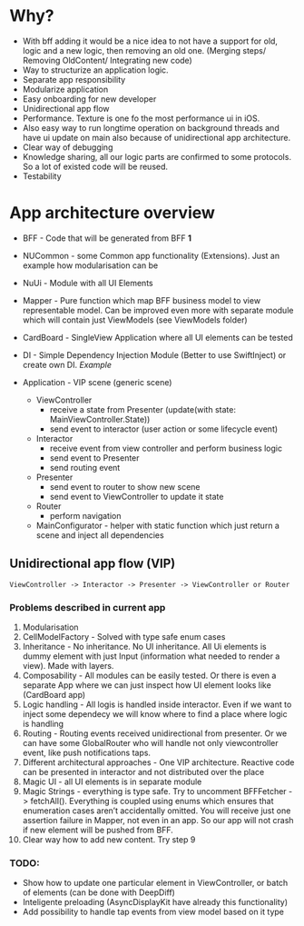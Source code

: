 
# Why?

* With bff adding it would be a nice idea to not have a support for old, logic and a new logic, then removing an old one. 
(Merging steps/ Removing OldContent/ Integrating new code)
* Way to structurize an application logic.
* Separate app responsibility
* Modularize application
* Easy onboarding for new developer
* Unidirectional app flow
* Performance. Texture is one fo the most performance ui in iOS. 
* Also easy way to run longtime operation on background threads and have ui update on main 
also because of unidirectional app architecture.
* Clear way of debugging
* Knowledge sharing, all our logic parts are confirmed to some protocols. 
So a lot of existed code will be reused.
* Testability



# App architecture overview

* BFF - Code that will be generated from BFF **1**

* NUCommon - some Common app functionality (Extensions). Just an example how modularisation can be

* NuUi - Module with all UI Elements

* Mapper - Pure function which map BFF business model to view representable model. Can be improved even more with separate module which will contain just ViewModels (see ViewModels folder)

* CardBoard - SingleView Application where all UI elements can be tested

* DI - Simple Dependency Injection Module (Better to use SwiftInject) or create own DI. *Example* 

* Application - VIP scene (generic scene)
    * ViewController 
        * receive a state from Presenter (update(with state: MainViewController.State))
        * send event to interactor (user action or some lifecycle event)
    * Interactor
        * receive event from view controller and perform business logic
        * send event to Presenter
        * send routing event
    * Presenter 
        * send event to router to show new scene
        * send event to ViewController to update it state
    * Router 
        * perform navigation
    * MainConfigurator - helper with static function which just return a scene and inject all dependencies
        
## Unidirectional app flow (VIP)
    ViewController -> Interactor -> Presenter -> ViewController or Router



### Problems described in current app

1) Modularisation 
2) CellModelFactory - Solved with type safe enum cases
3) Inheritance - No inheritance. No UI inheritance. 
    All Ui elements is dummy element with just Input (information what needed to render a view). Made with layers.
4) Composability - All modules can be easily tested.  Or there is even a separate App where we can just inspect how UI element looks like (CardBoard app)
5) Logic handling  - All logis is handled inside interactor. Even if we want to inject some dependecy we will know where to find a place where logic is handling
6) Routing - Routing events received unidirectional from presenter. Or we can have some GlobalRouter who will handle not only viewcontroller event, like push notifications taps.
7) Different architectural approaches - One VIP architecture. Reactive code can be presented in interactor and not distributed over the place
8) Magic UI - all UI elements is in separate module
9) Magic Strings - everything is type safe. Try to uncomment BFFFetcher -> fetchAll(). Everything is coupled using enums which ensures that enumeration cases aren’t accidentally omitted. You will receive just one assertion failure in Mapper, not even in an app. So our app will not crash if new element will be pushed from BFF.  
10) Clear way how to add new content. Try step 9

### TODO:
* Show how to update one particular element in ViewController, or batch of elements (can be done with DeepDiff)
* Inteligente preloading (AsyncDisplayKit have already this functionality)
* Add possibility to handle tap events from view model based on it type 
